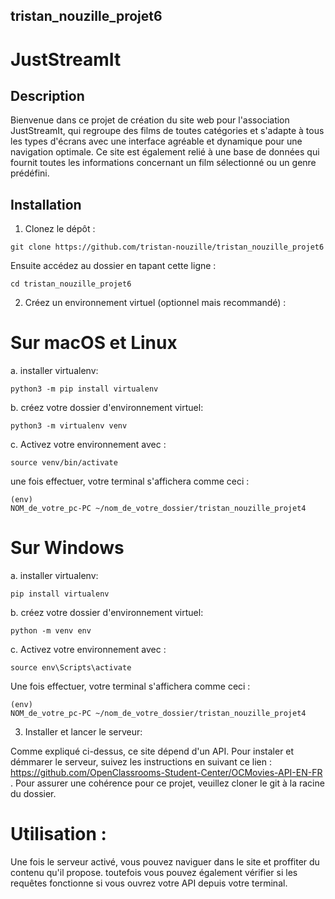 ## tristan_nouzille_projet6

# JustStreamIt

## Description

Bienvenue dans ce projet de création du site web pour l'association JustStreamIt, qui regroupe des films de toutes catégories et s'adapte à tous les types d'écrans avec une interface agréable et dynamique pour une navigation optimale.
Ce site est également relié à une base de données qui fournit toutes les informations concernant un film sélectionné ou un genre prédéfini.

## Installation

1. Clonez le dépôt :

 ```
 git clone https://github.com/tristan-nouzille/tristan_nouzille_projet6
 ```
 Ensuite accédez au dossier en tapant cette ligne :

  ```
  cd tristan_nouzille_projet6
  ```
2. Créez un environnement virtuel (optionnel mais recommandé) :

# Sur macOS et Linux
a. installer virtualenv:

 ```
 python3 -m pip install virtualenv
 ```
b. créez votre dossier d'environnement virtuel:

 ```
 python3 -m virtualenv venv
 ```
c. Activez votre environnement avec :

  ```
  source venv/bin/activate 
  ```
  une fois effectuer, votre terminal s'affichera comme ceci :

  ```
  (env)
  NOM_de_votre_pc-PC ~/nom_de_votre_dossier/tristan_nouzille_projet4
  ```

# Sur Windows
 
a. installer virtualenv:

 ```
 pip install virtualenv
 ```
b. créez votre dossier d'environnement virtuel:

 ```
 python -m venv env
 ```
c. Activez votre environnement avec :

  ```
  source env\Scripts\activate  
  ```
 Une fois effectuer, votre terminal s'affichera comme ceci :
  ```
  (env)
  NOM_de_votre_pc-PC ~/nom_de_votre_dossier/tristan_nouzille_projet4
  ```
3. Installer et lancer le serveur:

 Comme expliqué ci-dessus, ce site dépend d'un API.
 Pour instaler et démmarer le serveur, suivez les instructions en suivant ce lien : https://github.com/OpenClassrooms-Student-Center/OCMovies-API-EN-FR .
 Pour assurer une cohérence pour ce projet, veuillez cloner le git à la racine du dossier.

# Utilisation :

 Une fois le serveur activé, vous pouvez naviguer dans le site et proffiter du contenu qu'il propose.
 toutefois vous pouvez également vérifier si les requêtes fonctionne si vous ouvrez votre API depuis votre terminal.


